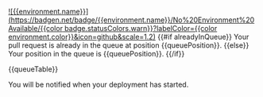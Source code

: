 [![{{environment.name}}](https://badgen.net/badge/{{environment.name}}/No%20Environment%20Available/{{color badge.statusColors.warn}}?labelColor={{color environment.color}}&icon=github&scale=1.2)]({{prdeployPortalUrl}}/{{owner}}/{{repo}}?environment={{environment.name}} 'Open the queue')
{{#if alreadyInQueue}}
Your pull request is already in the queue at position {{queuePosition}}.
{{else}}
Your position in the queue is {{queuePosition}}.
{{/if}}

{{queueTable}}

You will be notified when your deployment has started.
